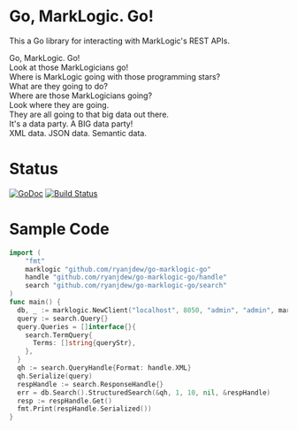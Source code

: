 Go, MarkLogic. Go!
=========

This a Go library for interacting with MarkLogic's REST APIs.

Go, MarkLogic. Go!  
Look at those MarkLogicians go!  
Where is MarkLogic going with those programming stars?  
What are they going to do?  
Where are those MarkLogicians going?  
Look where they are going.  
They are all going to that big data out there.  
It's a data party. A BIG data party!  
XML data. JSON data. Semantic data.  

Status
=========
[![GoDoc](https://godoc.org/github.com/ryanjdew/go-marklogic-go?status.svg)](https://godoc.org/github.com/ryanjdew/go-marklogic-go) [![Build Status](https://cloud.drone.io/api/badges/ryanjdew/go-marklogic-go/status.svg)](https://cloud.drone.io/ryanjdew/go-marklogic-go)

Sample Code
=========

```go
import (
	"fmt"
	marklogic "github.com/ryanjdew/go-marklogic-go"
	handle "github.com/ryanjdew/go-marklogic-go/handle"
	search "github.com/ryanjdew/go-marklogic-go/search"
)
func main() {
  db, _ := marklogic.NewClient("localhost", 8050, "admin", "admin", marklogic.DigestAuth)
  query := search.Query{}
  query.Queries = []interface{}{
    search.TermQuery{
      Terms: []string{queryStr},
    },
  }
  qh := search.QueryHandle{Format: handle.XML}
  qh.Serialize(query)
  respHandle := search.ResponseHandle{}
  err = db.Search().StructuredSearch(&qh, 1, 10, nil, &respHandle)
  resp := respHandle.Get()
  fmt.Print(respHandle.Serialized())
}
```
